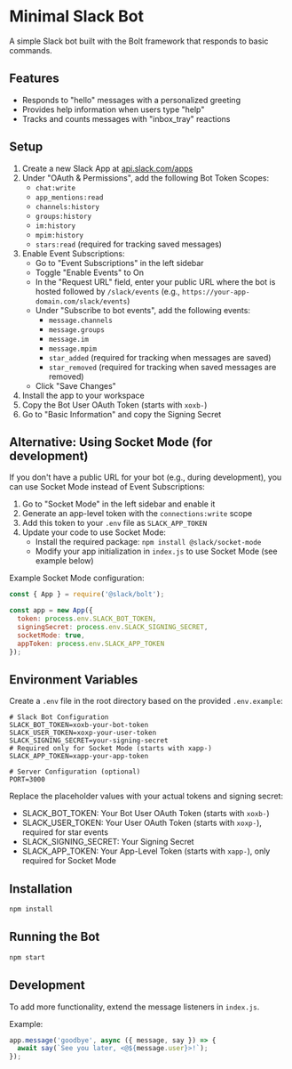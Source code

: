 # Minimal Slack Bot

A simple Slack bot built with the Bolt framework that responds to basic commands.

## Features

- Responds to "hello" messages with a personalized greeting
- Provides help information when users type "help"
- Tracks and counts messages with "inbox_tray" reactions

## Setup

1. Create a new Slack App at [api.slack.com/apps](https://api.slack.com/apps)
2. Under "OAuth & Permissions", add the following Bot Token Scopes:
   - `chat:write`
   - `app_mentions:read`
   - `channels:history`
   - `groups:history`
   - `im:history`
   - `mpim:history`
   - `stars:read` (required for tracking saved messages)
3. Enable Event Subscriptions:
   - Go to "Event Subscriptions" in the left sidebar
   - Toggle "Enable Events" to On
   - In the "Request URL" field, enter your public URL where the bot is hosted followed by `/slack/events` (e.g., `https://your-app-domain.com/slack/events`)
   - Under "Subscribe to bot events", add the following events:
     - `message.channels`
     - `message.groups`
     - `message.im`
     - `message.mpim`
     - `star_added` (required for tracking when messages are saved)
     - `star_removed` (required for tracking when saved messages are removed)
   - Click "Save Changes"
4. Install the app to your workspace
5. Copy the Bot User OAuth Token (starts with `xoxb-`)
6. Go to "Basic Information" and copy the Signing Secret

## Alternative: Using Socket Mode (for development)

If you don't have a public URL for your bot (e.g., during development), you can use Socket Mode instead of Event Subscriptions:

1. Go to "Socket Mode" in the left sidebar and enable it
2. Generate an app-level token with the `connections:write` scope
3. Add this token to your `.env` file as `SLACK_APP_TOKEN`
4. Update your code to use Socket Mode:
   - Install the required package: `npm install @slack/socket-mode`
   - Modify your app initialization in `index.js` to use Socket Mode (see example below)

Example Socket Mode configuration:
```javascript
const { App } = require('@slack/bolt');

const app = new App({
  token: process.env.SLACK_BOT_TOKEN,
  signingSecret: process.env.SLACK_SIGNING_SECRET,
  socketMode: true,
  appToken: process.env.SLACK_APP_TOKEN
});
```

## Environment Variables

Create a `.env` file in the root directory based on the provided `.env.example`:

```
# Slack Bot Configuration
SLACK_BOT_TOKEN=xoxb-your-bot-token
SLACK_USER_TOKEN=xoxp-your-user-token
SLACK_SIGNING_SECRET=your-signing-secret
# Required only for Socket Mode (starts with xapp-)
SLACK_APP_TOKEN=xapp-your-app-token

# Server Configuration (optional)
PORT=3000
```

Replace the placeholder values with your actual tokens and signing secret:
- SLACK_BOT_TOKEN: Your Bot User OAuth Token (starts with `xoxb-`)
- SLACK_USER_TOKEN: Your User OAuth Token (starts with `xoxp-`), required for star events
- SLACK_SIGNING_SECRET: Your Signing Secret
- SLACK_APP_TOKEN: Your App-Level Token (starts with `xapp-`), only required for Socket Mode

## Installation

```bash
npm install
```

## Running the Bot

```bash
npm start
```

## Development

To add more functionality, extend the message listeners in `index.js`.

Example:
```javascript
app.message('goodbye', async ({ message, say }) => {
  await say(`See you later, <@${message.user}>!`);
});
```
